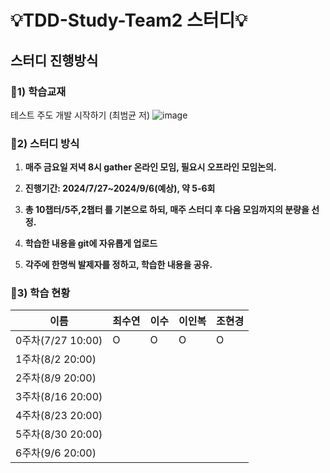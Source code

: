 # 💡TDD-Study-Team2 스터디💡 

## 스터디 진행방식

### 📌1) 학습교재
테스트 주도 개발 시작하기 (최범균 저)
![image](https://github.com/user-attachments/assets/66e0dcd7-1c8c-4bd2-87b2-4f8cd488a0b2)

### 📌2) 스터디 방식
1. **매주 금요일 저녁 8시 gather 온라인 모임, 필요시 오프라인 모임논의.**
2. **진행기간: 2024/7/27~2024/9/6(예상), 약 5-6회** 
3. **총 10챕터/5주,2챕터 를 기본으로 하되, 매주 스터디 후 다음 모임까지의 분량을 선정.**
4. **학습한 내용을 git에 자유롭게 업로드**
    
6. **각주에 한명씩 발제자를 정하고, 학습한 내용을 공유.**
   
### 📌3) 학습 현황

|이름|최수연|이수|이인복|조현경|
|---------------------|---|---|---|---|
|0주차(7/27 10:00)|O|O|O|O|
|1주차(8/2 20:00)|||||
|2주차(8/9 20:00)|||||
|3주차(8/16 20:00)|||||
|4주차(8/23 20:00)|||||
|5주차(8/30 20:00)|||||
|6주차(9/6 20:00)|||||
